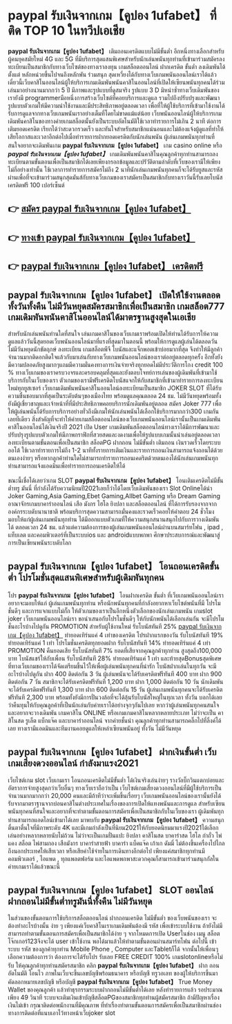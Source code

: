 # paypal รับเงินจากเกม【คูปอง 1ufabet】  ที่ติด TOP 10 ในทวีปเอเชีย

**paypal รับเงินจากเกม【คูปอง 1ufabet】** เติมถอนเครดิตแบบไม่มีขั้นต่ำ  อีกหนึ่งทางเลือกสำหรับผู้คนยุคสมัยใหม่ 4G และ 5G ที่มีบริการสุดแสนพิเศษสำหรับนักเล่นพนันทุกท่านที่เข้ามาร่วมสมัครลงทะเบียนเป็นสมาชิกกับทางเว็บไซต์ของทางเราลงทุน เกมสล็อตออนไลน์ ฝากเครดิต ขั้นต่ำ ลงเดิมพันได้ตั้งแต่ หลักหน่วยขึ้นไปจนถึงหลักพัน ร่วมสนุก สุดเหวี่ยงได้กับทางเว็บเกมพนันออนไลน์เราได้แล้วเดี๋ยวนี้เว็บคาสิโนออนไลน์ผู้ให้บริการเกมเดิมพันพนันคาสิโนออนไลน์ที่เปิดให้เซียนพนันทุกคนได้ร่วมเล่นมาอย่างนานมากกว่า 5 ปี มีภาพและรูปแบบที่ดูสมจริง รูปแบบ 3 D
มิหนำซ้ำทางเว็บเดิมพันของเรายังมี programmerมือหนึ่งการสร้างเว็บไซต์ที่คอยบริการและดูแล  รวมไปถึงปรับปรุงและพัฒนารูปแบบตัวเกมให้มีความน่าใช้งานและมีประสิทธิภาพอยู่ตลอดเวลา เพื่อที่ให้ผู้ใช้บริการที่เข้ามาใช้งานได้รับการดูแลจากทางเว็บเกมพนันเราอย่างเต็มที่โดยไม่ขาดแม้แต่น้อย เว็บพนันออนไลน์ผู้ให้บริการเกมเดิมพันคาสิโนของทางค่ายเกมสล็อตนั้นยังเป็นระบบอัตโนมัติใช้เวลาทำรายการไม่เกิน 2 นาที ต่อการเติมยอดเครดิต เรียกได้ว่าสะดวกรวดเร็ว และทันใจสำหรับสมาชิกแน่นอนและไม่ต้องแจ้งผู้ดูแลที่ทำให้เสียโอกาสและเวลาอีกต่อไปเมื่อทำรายการฝากยอดเครดิตกับนักเล่นพนัน
ผู้เล่นเกมพนันทุกท่านที่สนใจอยากจะเดิมพันเกม **paypal รับเงินจากเกม【คูปอง 1ufabet】** เกม casino online หรือ ***paypal รับเงินจากเกม【คูปอง 1ufabet】*** เกมเดิมพันพนันคาสิโนคุณลูกค้าทุกท่านสามารถลงทะเบียนตามขั้นตอนเพื่อเป็นสมาชิกได้เลยเพียงกรอกข้อมูลและปรัวัติตามลำดับที่เว็บของเรามีให้เพียงไม่กี่อย่างเท่านั้น ใช้เวลาการทำรายการสมัครไม่ถึง 2 นาทีนักเล่นเกมพนันทุกคนก็จะได้รับยูสและรหัสผ่านเพื่อที่จะเข้ามาร่วมสนุกสุดมันส์กับทางเว็บเกมของเราสมัครเป็นสมาชิกกับทางเราวันนี้รับเลยโบนัสเครดิตฟรี 100 เปอร์เซ็นต์

## 👉 [สมัคร paypal รับเงินจากเกม【คูปอง 1ufabet】](https://archa888.com/)
## 👉 [ทางเข้า paypal รับเงินจากเกม【คูปอง 1ufabet】](https://archa888.com/)
## 👉 [paypal รับเงินจากเกม【คูปอง 1ufabet】 เครดิตฟรี](https://archa888.com/)

## paypal รับเงินจากเกม【คูปอง 1ufabet】 เปิดให้ใช้งานตลอด ทั้งวันทั้งคืน ไม่มีวันหยุดสมัครสมาชิกเพื่อเป็นสมาชิก เกมสล็อต777 เกมเดิมพันพนันคาสิโนออนไลน์ได้มาตรฐานสูงสุดในเอเชีย

สำหรับนักเล่นพนันท่านใดที่สนใจ เล่นเกมคาสิโนของเว็บเกมเราพร้อมเปิดให้ท่านได้รับการให้ความดูแลแล้ววันนี้สุดยอดเว็บพนันออนไลน์มาที่แรงที่สุดมาในตอนนี้ พร้อมให้การดูแลผู้เล่นได้ตลอดวัน ไม่มีวันหยุดนักขัตฤกษ์ ลงทะเบียน เกมสล็อตพีจี โบนัสและแจ็กพอตเข้าบ่อยมากที่สุด จึงทำให้มีลูกค้าจำนวนมากติดอกติดใจแล้วกับมาเล่นกับทางเว็บเกมพนันออนไลน์ของเราต่ออยู่ตลอดทุกครั้ง อีกทั้งยังมีความปลอดภัยสูงมากๆแถมมีความมั่นคงทางการเงินจ่ายจริงทุกยอดไม่มีประวัติการโกง credit 100 % ทางเว็บเกมของเราครบวงจรและครอบคลุมที่สุดและยังตอบโจทย์การเล่นของผู้เดิมพันที่เข้ามาใช้บริการกับในเว็บของเรา
ตัวเกมของเรามีฟรีเครดิตโบนัสแจกให้กับสมาชิกที่เข้ามาทำรายการลงทะเบียนใหม่ทุกยูสเซอร์ เว็บเกมเดิมพันพนันคาสิโนออนไลน์ลงทะเบียนเป็นสมาชิก JOKER SLOT ที่ได้รับความชื่นชอบมากที่สุดเป็นระดับต้นๆของเมืองไทย พร้อมดูแลคุณตลอด 24 ชม. ไม่มีวันหยุดพร้อมทั้งยังมีผู้เชี่ยวชาญและเจ้าหน้าที่ที่มีประสิทธิภาพคอยบริการนักเดิมพันอยู่ตลอด สมัคร Joker 777 เพื่อให้ผู้เล่นพนันได้รับการบริการอย่างทั่วถึงมีเกมให้นักเล่นพนันได้เลือกใช้บริการมากกว่า300 เกมกันเลยทีเดียว
สิ่งสำคัญที่จะทำให้ค่ายเกมสล็อตออนไลน์ของเว็บเกมพนันออนไลน์เรานั้นเป็นเกมเดิมพันคาสิโนออนไลน์ได้เงินจริงปี 2021 เปิด User  เกมเดิมพันสล็อตออนไลน์ทางเราได้มีการพัฒนาและปรับปรุงรูปแบบตัวเกมให้มีภาพกราฟิกที่สวยสดและงดงามเพื่อให้รูปแบบเกมนั้นน่าเล่นอยู่ตลอดเวลา ลงทะเบียนตามขั้นตอนเพื่อเป็นสมาชิก สล็อตPG ฝากถอน ไม่มีขั้นต่ำ เติมถอน เงินรวดเร็วโดยระบบออโต้ ใช้เวลาทำรายการไม่ถึง 1-2 นาทีทั้งรายการเติมเงินและรายการถอนเงินสามารถแจ้งถอนได้ด้วยตนเองง่ายๆ หรือหากลูกค้าท่านใดไม่สามารถทำรายการถอนเคดริตด้วยตนเองได้นักเล่นเกมพนันทุกท่านสามารถแจ้งแอดมินเพื่อทำรายการถอนเครดิตให้ได้

ขณะนี้เชื่อได้เลยว่าเกม SLOT **paypal รับเงินจากเกม【คูปอง 1ufabet】** โอนเติมเครดิตไม่มีขั้นต่ำทรู มันนี่ ที่กำลังได้รับความนิยมปี2021เลยก็ว่าได้โดยเว็บเดิมพันของเรา Slot Onlineได้นำ  Joker Gaming,Asia Gaming,Ebet Gaming,Allbet Gaming หรือ Dream Gaming อาณาจักรเกมบาคาร่าออนไลน์ เสือ มังกร ไฮโล ยิงปลา และสล็อตออนไลน์ ที่ได้การรับรองจากจากองค์กรระบดับนานาชาติ พร้อมบริการสุดความสามารถมั่นคงและรวดเร็วคอยให้คำตอบ 24 ชั่วโมง มอบให้แก่ผู้เล่นเกมพนันทุกท่าน ได้มีออกแบบตัวเกมที่ให้ความสนุกสนานสนุกไปกับการวางเดิมพัน ได้ ตลอดเวลา 24 ชม. แล้วแต่ความต้องการของผู้เล่นเกมพนันออนไลน์ผ่านบนสมาร์ทโฟน , ipad , แท็บเลต และคอมพิวเตอร์ที่เป็นระบบios และ androidแบบพกพา ศึกษาประสบการณ์และพัฒนาสู่การเป็นเซียนพนันระบดับโลก

## paypal รับเงินจากเกม【คูปอง 1ufabet】 โอนถอนเครดิตขั้นต่ำ โปรโมชั่นสุดแสนพิเศษสำหรับผู้เดิมพันทุกคน

โปร **paypal รับเงินจากเกม【คูปอง 1ufabet】** โอนฝากเครดิต ขั้นต่ำ ที่เว็บเกมพนันออนไลน์เราอยากจะมอบให้แก่  ผู้เล่นเกมพนันทุกท่าน หรือนักพนันทุกคนที่กำลังอยากหาเว็บไซต์พนันที่มี โปรโมชั่นดีๆ และการแจกแบบไม่กั๊ก ให้ตัวเกมของเราเป็นอีกหนึ่งตัวเลือกของนักเล่นเกมพนัน เกมslot joker เว็บเกมพนันออนไลน์เรา ขอนำเสนอกับโปรโมชั่นดีๆ ให้กับนักพนันได้เลือกเล่นกัน จะมีโปรโมชั่นอะไรบ้างไปดูกัน
 PROMOTION สำหรับผู้ใช้งานใหม่ รับโบนัสทันที 25% [paypal รับเงินจากเกม【คูปอง 1ufabet】](https://archa888.com/) ทำยอดเทิร์นแค่ 4 เท่าของเครดิต
โปรฝากแรกของวัน รับโบนัสทันที 19% ทำยอดเทิร์นแค่ 1 เท่า
โปรโมชั่นเครดิตทุกยอดฝาก รับโบนัสทันที 14% ทำยอดเทิร์นแค่ 4 เท่า
 PROMOTION คืนยอดเสีย รับโบนัสทันที 7% ยอดที่เสียจากคุณลูกค้าทุกท่าน สูงสุดถึง100,000 บาท
โบนัสแชร์ให้กับเพื่อน รับโบนัสทันที 28% ทำยอดเทิร์นแค่ 1 เท่า
และท้ายสุดBonusสุดพิเศษที่ทางเว็บเกมของเราได้จัดเตรียมขึ้นไว้ให้เพื่อผู้เล่นพนันทุกคนที่น่ารัก โบนัสฝากเล่นในทุกวัน จะมีอะไรบ้างไปดูกัน
ฝาก 400 ติดต่อกัน 3 วัน ผู้เล่นพนันจะได้รับเครดิตฟรีทันที 400 บาท
ฝาก 900 ติดต่อกัน 7 วัน สมาชิกจะได้รับเครดิตฟรีทันที 1,200 บาท
ฝาก 1,000 ติดต่อกัน 10 วัน นักเดิมพันจะได้รับเครดิตฟรีทันที 1,300 บาท
ฝาก 600 ติดต่อกัน 15 วัน ผู้เล่นเกมพนันทุกคนจะได้รับเครดิตฟรีทันที 2,300 บาท
พร้อมทั้งยังมีการปั่นวงล้อที่จะได้ลุ้นรับโบนัสใหญ่ในทุกเวลา ทั้งวัน บอกได้เลยว่าคืนทุนให้กับคุณลูกค้าที่เป็นนักเล่นกับค่ายเราได้อย่างจุกๆกันไปเลย หากว่าผู้เล่นพนันทุกคนสนใจและอยากจะวางเดิมพัน เกมคาสิโน ONLINE หรือเกมเกมคาสิโนหลากหลายประเภท ไม่ว่าจะเป็น คาสิโนสด รูเล็ต แบ็กแจ๊ค และบาคาร่าออนไลน์ จากค่ายชั้นนำ คุณลูกค้าทุกท่านสามารถคลิ๊กไปที่ลิ้งค์ได้เลย ทางเรามีแอดมินและทีมงานคอยดูแลให้เหล่าเซียนพนันอยู่ ทั้งวัน ไม่มีวันหยุด

## paypal รับเงินจากเกม【คูปอง 1ufabet】 ฝากเงินขั้นต่ำ  เว็บเกมเสี่ยงดวงออนไลน์ กำลังมาแรง2021

เว็บไซต์เกม slot เว็บเกมเรา โอนถอนเครดิตไม่มีขั้นต่ำ ได้เงินจริงเล่นง่ายๆ รางวัลบิ๊กวินแตกบ่อยและอัตราการจ่ายสูงสุดกว่าเว็บอื่นๆ ทางเว็บเราถือว่าเป็น เว็บไซต์เกมเสี่ยงดวงออนไลน์ที่มีผู้ใช้บริการเป็นจำนวนมากมากกว่า 20,000 คนและมีถ้าทีว่าจะเพิ่มขึ้นเรื่อยๆ เว็บเกมพนันออนไลน์ของเรานั้นยังได้รับจากมาตราฐานจากบ่อนคาสิโนต่างประเทศในเรื่องของการเปิดให้แทงพนันและการดูแล สำหรับเซียนพนันทุกคนที่สนใจและอยากที่จะทำตามขั้นตอนการสมัครเพื่อเป็นสมาชิกกับในเว็บของเรา ผู้เดิมพันทุกท่านสามารถแอดไลน์เข้ามาได้เลย
	มาพบกับ **paypal รับเงินจากเกม【คูปอง 1ufabet】** ความสนุกตื่นตาตื่นใจที่มีภาพระดับ 4K และมีเกมกำลังเป็นที่นิยม2021ให้กับยอดนิยมมาแรงปี2021ได้เลือกเล่นอย่างหลากหลายนับไม่ถ้วน  ไม่ว่าจะเป็นเกมปั่นแปะ ยิงปลา คาสิโนสด บาคาร่าสด ไฮโล กำถั่ว ไพ่แคง สล็อต ไพ่สามกอง เสือมังกร บาคาร่าสายฟ้า บาคาร่า แบ็คแจ๊ค เก้าเก ดัมมี่ ไม่ต้องขึ้นเครื่องไปไกลถึงนอกประเทศให้เสียเวลา หรือเสียค่าใช้จ่ายในการเดินทางอีกต่อไป เพียงแค่สมาชิกทุกท่านมีคอมพิวเตอร์ , ไอแพด , ทุกแพลตฟอร์ม และไอแพดพกพาสะดวกคุณก็สามารถเข้ามาร่วมสนุกกัลในค่ายเกมเราได้แล้วขณะนี้

## paypal รับเงินจากเกม【คูปอง 1ufabet】 SLOT ออนไลน์ฝากถอนไม่มีขั้นต่ำทรูมันนี่ทั้งคืน ไม่มีวันหยุด

ในส่วนของขั้นตอนการใช้บริการสล็อตออนไลน์ ฝากถอนเครดิต ไม่มีขั้นต่ำ ของเว็บพนันของเรา จะต้องทำอะไรบ้างนั้น ง่าย ๆ เพียงแค่เว็บคาสิโนเราเกมเดิมพันต้องมี รหัส เพื่อเข้าระบบใช้งาน ถ้ายังไม่มีสามารถทำตามขั้นตอนการสมัครเพื่อเป็นสมาชิกได้ง่าย ๆ จากโหมดการเปิด Userในช่อง เมนู สล็อตโจ๊กเกอร์123จึงจะได้ user เข้าใช้งาน พอได้มาแล้วให้ทำตามขั้นตอนผ่านสมาร์ทโฟน ต่อไปนี้
เข้าระบบ รหัส  ของลูกค้าทุกท่าน Mobile Phone , Computer และTabletก็ได้
จากนั้นให้เพื่อนๆเลือกความต้องการว่า ต้องการจะได้รับโปร รับเลย FREE CREDIT 100% เกมslotonlineหรือไม่รับ
ให้คุณลูกค้าทุกท่านสมัครสมาชิก คลิก **paypal รับเงินจากเกม【คูปอง 1ufabet】** ฝาก ถอน  อัตโนมัติ โอนไว ภาพในเว็บจะขึ้นเลขบัญชีพร้อมธนาคาร หรือบัญชี ทรูวอเลท ของผู้ให้บริการขึ้นมา
คัดลอกหมายเลขบัญชี หรือบัญชี **paypal รับเงินจากเกม【คูปอง 1ufabet】** True Money Wallet ของคุณลูกค้า แล้วทำธุรกรรมระบบฝากถอนไม่มีขั้นต่ำได้เลย
หลังทำรายการแล้ว รอประมาณเพียง 49 วินาที ระบบจะเติมเงินเข้าบัญชีสล็อตPGของสมาชิกทุกท่านผู้สมัครสมาชิก
ถ้ามีปัญหาเรื่องเงินไม่เข้า กรุณาติดต่อพนักงานที่มีคุณภาพ ที่ทำเรื่องทำตามขั้นตอนการสมัครเพื่อเป็นสมาชิกผ่านช่องทางการติดต่อที่แนบเอาไว้ทางหน้าเว็บjoker slot



